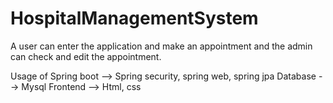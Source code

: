 # HospitalManagementSystem

A user can enter the application and make an appointment and the admin can check and edit the appointment.

Usage of
Spring boot --> Spring security, spring web, spring jpa
Database    --> Mysql
Frontend    --> Html, css

